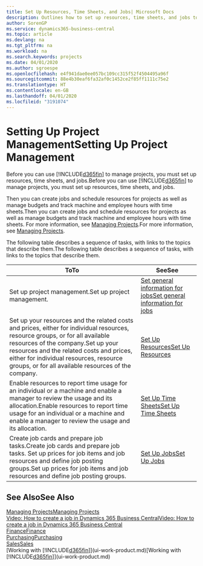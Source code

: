 ```yaml
---
title: Set Up Resources, Time Sheets, and Jobs| Microsoft Docs
description: Outlines how to set up resources, time sheets, and jobs to manage projects.
author: SorenGP
ms.service: dynamics365-business-central
ms.topic: article
ms.devlang: na
ms.tgt_pltfrm: na
ms.workload: na
ms.search.keywords: projects
ms.date: 04/01/2020
ms.author: sgroespe
ms.openlocfilehash: e4f941dae0ee057bc109cc315f52f4504495a96f
ms.sourcegitcommit: 88e4b30eaf6fa32af0c1452ce2f85ff1111c75e2
ms.translationtype: HT
ms.contentlocale: en-GB
ms.lasthandoff: 04/01/2020
ms.locfileid: "3191074"
---
```

# <a name="setting-up-project-management"></a><span data-ttu-id="1a70d-103">Setting Up Project Management</span><span class="sxs-lookup"><span data-stu-id="1a70d-103">Setting Up Project Management</span></span>
<span data-ttu-id="1a70d-104">Before you can use [!INCLUDE[d365fin](includes/d365fin_md.md)] to manage projects, you must set up resources, time sheets, and jobs.</span><span class="sxs-lookup"><span data-stu-id="1a70d-104">Before you can use [!INCLUDE[d365fin](includes/d365fin_md.md)] to manage projects, you must set up resources, time sheets, and jobs.</span></span>

<span data-ttu-id="1a70d-105">Then you can create jobs and schedule resources for projects as well as manage budgets and track machine and employee hours with time sheets.</span><span class="sxs-lookup"><span data-stu-id="1a70d-105">Then you can create jobs and schedule resources for projects as well as manage budgets and track machine and employee hours with time sheets.</span></span> <span data-ttu-id="1a70d-106">For more information, see [Managing Projects](projects-manage-projects.md).</span><span class="sxs-lookup"><span data-stu-id="1a70d-106">For more information, see [Managing Projects](projects-manage-projects.md).</span></span>  

<span data-ttu-id="1a70d-107">The following table describes a sequence of tasks, with links to the topics that describe them.</span><span class="sxs-lookup"><span data-stu-id="1a70d-107">The following table describes a sequence of tasks, with links to the topics that describe them.</span></span>

| <span data-ttu-id="1a70d-108">To</span><span class="sxs-lookup"><span data-stu-id="1a70d-108">To</span></span> | <span data-ttu-id="1a70d-109">See</span><span class="sxs-lookup"><span data-stu-id="1a70d-109">See</span></span> |
| --- | --- |
| <span data-ttu-id="1a70d-110">Set up project management.</span><span class="sxs-lookup"><span data-stu-id="1a70d-110">Set up project management.</span></span>|[<span data-ttu-id="1a70d-111">Set general information for jobs</span><span class="sxs-lookup"><span data-stu-id="1a70d-111">Set general information for jobs</span></span>](projects-how-setup-jobs.md#to-set-general-information-for-jobs)|
| <span data-ttu-id="1a70d-112">Set up your resources and the related costs and prices, either for individual resources, resource groups, or for all available resources of the company.</span><span class="sxs-lookup"><span data-stu-id="1a70d-112">Set up your resources and the related costs and prices, either for individual resources, resource groups, or for all available resources of the company.</span></span> |[<span data-ttu-id="1a70d-113">Set Up Resources</span><span class="sxs-lookup"><span data-stu-id="1a70d-113">Set Up Resources</span></span>](projects-how-setup-resources.md) |
| <span data-ttu-id="1a70d-114">Enable resources to report time usage for an individual or a machine and enable a manager to review the usage and its allocation.</span><span class="sxs-lookup"><span data-stu-id="1a70d-114">Enable resources to report time usage for an individual or a machine and enable a manager to review the usage and its allocation.</span></span> |[<span data-ttu-id="1a70d-115">Set Up Time Sheets</span><span class="sxs-lookup"><span data-stu-id="1a70d-115">Set Up Time Sheets</span></span>](projects-how-setup-time-sheets.md) |
| <span data-ttu-id="1a70d-116">Create job cards and prepare job tasks.</span><span class="sxs-lookup"><span data-stu-id="1a70d-116">Create job cards and prepare job tasks.</span></span> <span data-ttu-id="1a70d-117">Set up prices for job items and job resources and define job posting groups.</span><span class="sxs-lookup"><span data-stu-id="1a70d-117">Set up prices for job items and job resources and define job posting groups.</span></span> |[<span data-ttu-id="1a70d-118">Set Up Jobs</span><span class="sxs-lookup"><span data-stu-id="1a70d-118">Set Up Jobs</span></span>](projects-how-setup-jobs.md) |

## <a name="see-also"></a><span data-ttu-id="1a70d-119">See Also</span><span class="sxs-lookup"><span data-stu-id="1a70d-119">See Also</span></span>

[<span data-ttu-id="1a70d-120">Managing Projects</span><span class="sxs-lookup"><span data-stu-id="1a70d-120">Managing Projects</span></span>](projects-manage-projects.md)  
[<span data-ttu-id="1a70d-121">Video: How to create a job in Dynamics 365 Business Central</span><span class="sxs-lookup"><span data-stu-id="1a70d-121">Video: How to create a job in Dynamics 365 Business Central</span></span>](https://www.youtube.com/watch?v=VqaPWr7BWmw)  
[<span data-ttu-id="1a70d-122">Finance</span><span class="sxs-lookup"><span data-stu-id="1a70d-122">Finance</span></span>](finance.md)  
[<span data-ttu-id="1a70d-123">Purchasing</span><span class="sxs-lookup"><span data-stu-id="1a70d-123">Purchasing</span></span>](purchasing-manage-purchasing.md)  
[<span data-ttu-id="1a70d-124">Sales</span><span class="sxs-lookup"><span data-stu-id="1a70d-124">Sales</span></span>](sales-manage-sales.md)  
<span data-ttu-id="1a70d-125">[Working with [!INCLUDE[d365fin](includes/d365fin_md.md)]](ui-work-product.md)</span><span class="sxs-lookup"><span data-stu-id="1a70d-125">[Working with [!INCLUDE[d365fin](includes/d365fin_md.md)]](ui-work-product.md)</span></span>  
